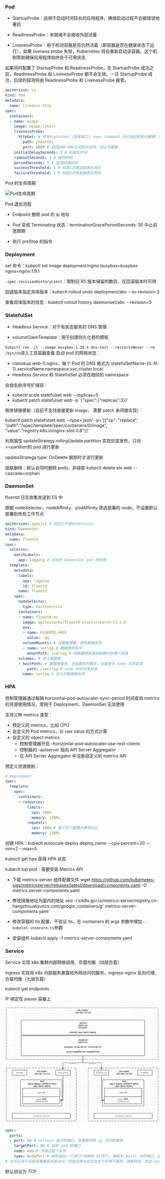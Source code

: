 ### Pod

- StartupProbe：适用于启动时间较长的应用程序，确保启动过程不会被错误地重启		

- ReadinessProbe：未就绪不会接收外部流量		

- LivenessProbe：用于检测容器是否仍然活着（即容器是否在健康状态下运行），如果 liveness probe 失败，Kubernetes 将会重新启动该容器。这个机制帮助确保应用程序始终处于可用状态		

如果同时配置了 StartupProbe 和 ReadinessProbe，在 StartupProbe 成功之前，ReadinessProbe 和 LivenessProbe 都不会生效。一旦 StartupProbe 成功，后续的探测将由 ReadinessProbe 和 LivenessProbe 接管。		

```yaml		
apiVersion: v1		
kind: Pod		
metadata:		
  name: liveness-http		
spec:		
  containers:		
  - name: myapp		
    image: myapp:latest		
    livenessProbe:		
      httpGet: # 还有tcpSocket（连接端口）、exec.command（执行返回0表示健康）形式		
        path: /healthz		
        port: 8080 # 返回200-400之间的状态码，则认为健康		
    initialDelaySeconds: 3 # 初始化时间		
    timeoutSeconds: 2 # 超时时间		
    periodSeconds: 3 # 监测间隔时间		
    successThreshold: 1 # 检查1次成功就表示成功		
    failureThreshold: 2 # 检查2次失败就表示失败		
```

Pod 的生命周期		

![Pod生命周期](https://isekiro.com/kubernetes%E5%9F%BA%E7%A1%80-pod%E7%94%9F%E5%91%BD%E5%91%A8%E6%9C%9F%E5%92%8C%E7%8A%B6%E6%80%81/pod%E7%8A%B6%E6%80%81%E5%BC%82%E5%B8%B8%E5%9C%BA%E6%99%AF.png)

Pod 退出流程		

- Endpoint 删除 pod 的 ip 地址		

- Pod 变成 Terminating 状态：terminationGracePeriodSeconds: 30 中止前宽限期		

- 执行 preStop 的指令		

### Deployment		

set 命令：kubectl set image deployment/nginx busybox=busybox nginx=nginx:1.9.1

`.spec.revisionHistoryLimit`：限制旧 RS 版本保留的数目，在回滚版本时可用

回退版本指定具体版本：kubectl rollout undo deployment/abc --to-revision=3

查看具体版本的信息：kubectl rollout history daemonset/abc --revision=3

### StatefulSet

- Headless Service：对于有状态服务的 DNS 管理

- volumeClaimTemplate：用于创建持久化卷的模板

`kubectl run -it --image busybox:1.28.4 dns-test --restart=Never --rm /bin/sh`进入工具容器查看 启动 pod 的网络状态：

- nslookup web-0.nginx，每个 Pod 的 DNS 格式为 statefulSetName-{0..N-1}.serviceName.namespace.svc.cluster.local
- Headless Service 和 StatefulSet 必须在相同的 namespace

会按名称序号扩缩容：

- kubectl scale statefulset web --replicas=5
- kubectl patch statefulset web -p '{"spec":{"replicas":3}}'

倒序镜像更新（目前不支持直接更新 image， 需要 patch 来间接实现）：

kubectl patch statefulset web --type='json' -p='[{"op": "replace", "path":"/spec/template/spec/containers/0/image", "value":"registry.k8s.io/nginx-slim:0.8"}]'

利用属性 updateStrategy.rollingUpdate.partition 实现灰度发布，只对>=partition的 pod 进行更新

updateStrategy.type: OnDelete 删除时才进行更新

级联删除：默认会同时删除 pods，非级联 kubectl delete sts web --cascade=orphan

### DaemonSet

fluentd 日志收集发送到 ES 中

根据 nodeSelector、nodeAffinity、podAffinity 筛选部署的 node，不设置默认部署到所有工作节点

```yaml
apiVersion: apps/v1 # 现在已不是extensions
kind: DaemonSet
metadata:
  name: fluentd
spec:
  selector:
    matchLabels:
      app: logging # 对应的 DaemonSet pod 的标签
  template:
    metadata:
      labels:
        app: logging
        id: fluentd
      name: fluentd
    spec:
      nodeSelector:
        type: microservice
      containers:
      - name: fluentd-es
        image: agilestacks/fluentd-elasticsearch:v1.3.0
        env:
        - name: FLUENTD_ARGS
          value: -qq
        volumeMounts: # 加载数据卷，避免数据丢失
        - name: varlog # 数据卷的名字
          mountPath: /varlog # 将数据卷挂载到容器内的哪个目录
      volumes: # 定义数据卷
      - hostPath: # 数据卷类型，主机路径的模式，也就是与 node 共享目录
          path: /var/log # node 中的共享目录
        name: varlog # 定义的数据卷名称
```

### HPA

控制管理器通过每隔 horizontal-pod-autoscaler-sync-period 时间查询 metrics 的资源使用情况，常用于 Deployment，DaemonSet 无法使用

支持三种 metrics 类型：

- 预定义的 metrics，比如 CPU
- 自定义的 Pod metrics，以 raw value 的方式计算
- 自定义的 object metrics
  - 控制管理器开启 -horizontal-pod-autoscaler-use-rest-clients
  - 控制器的 -apiserver 指向 API Server Aggregator
  - 在 API Server Aggregator 中注册自定义的 metrics API


预定义资源限制：

```yaml
# Deployment
spec:
  template:
    spec:
      containers:
      - resources:
          limits:
            cpu: 200m
            memory: 128Mi
          requests:
            cpu: 100m # 基于这个配置计算百分比
            memory: 128Mi
```

创建 HPA：kubectl autoscale deploy deploy_name --cpu-percent=20 --min=2 --max=5

kubectl get hpa 获得 HPA 状态

kubectl top pod：需要安装 Metrics API

- 下载 metrics-server 组件配置文件 wget https://github.com/kubemetes-sigs/metricsserver/releases/latest/download/components.yaml -O metrics.server-components.yaml

- 修改镜像地址为国内的地址 sed -i's/k8s.gcr.io\/metrics-server/registry.cn-hangzhoualiyuncs.com\/google_containers/g' metrics-server-components.yaml

- 修改容器的 tls 配置，不验证 tls，在 containers 的 args 参数中增加`--kubelet-insecure-ts`参数
- 安装组件 kubectl apply -f metrics-server-components.yaml

### Service

Service 实现 k8s 集群内部网络调用、负载均衡（四层负载）

Ingress 实现将 k8s 内部服务暴露给外网访问的服务，ingress-nginx 反向代理、负载均衡（七层负载）

kubectl get endpoints

IP 绑定在 pause 容器上

![service](service.png)

```yaml
spec:
  ports:
  - port: 80 # service 自己的端口，在使用内网 ip 访问时使用
    targetPort: 80 # 目标 pod 的端口
    name: web # 为端口起个名字
    type: NodePort # 随机启动一个端口(30000-32767)，映射到 ports 中的端口，该端口是直接绑定在 node 上的，且集群中的每一个 node 都会绑定这个端口
# 也可以用于将服务暴露给外部访问，但是这种方式实际生产环境不推荐，效率较低，而且 Service 是四层负载，无法处理应用层如 http 协议的header
```

默认协议为 TCP

